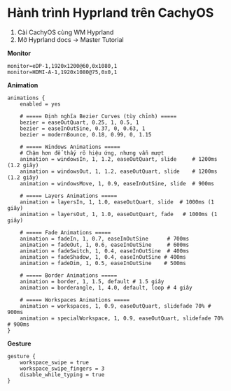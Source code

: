 # Hành trình Hyprland trên CachyOS

1. Cài CachyOS cùng WM Hyprland
2. Mở Hyprland docs -> Master Tutorial

**Monitor**

	monitor=eDP-1,1920x1200@60,0x1080,1
	monitor=HDMI-A-1,1920x1080@75,0x0,1

**Animation** 

    animations {
        enabled = yes

        # ===== Định nghĩa Bezier Curves (tùy chỉnh) =====
        bezier = easeOutQuart, 0.25, 1, 0.5, 1
        bezier = easeInOutSine, 0.37, 0, 0.63, 1
        bezier = modernBounce, 0.18, 0.99, 0, 1.15

        # ===== Windows Animations =====
        # Chậm hơn để thấy rõ hiệu ứng, nhưng vẫn mượt
        animation = windowsIn, 1, 1.2, easeOutQuart, slide     # 1200ms (1.2 giây)
        animation = windowsOut, 1, 1.2, easeOutQuart, slide    # 1200ms (1.2 giây)
        animation = windowsMove, 1, 0.9, easeInOutSine, slide  # 900ms

        # ===== Layers Animations =====
        animation = layersIn, 1, 1.0, easeOutQuart, slide  # 1000ms (1 giây)
        animation = layersOut, 1, 1.0, easeOutQuart, fade   # 1000ms (1 giây)

        # ===== Fade Animations =====
        animation = fadeIn, 1, 0.7, easeInOutSine      # 700ms
        animation = fadeOut, 1, 0.6, easeInOutSine     # 600ms
        animation = fadeSwitch, 1, 0.4, easeInOutSine  # 400ms
        animation = fadeShadow, 1, 0.4, easeInOutSine # 400ms
        animation = fadeDim, 1, 0.5, easeInOutSine    # 500ms

        # ===== Border Animations =====
        animation = border, 1, 1.5, default # 1.5 giây
        animation = borderangle, 1, 4.0, default, loop # 4 giây

        # ===== Workspaces Animations =====
        animation = workspaces, 1, 0.9, easeOutQuart, slidefade 70% # 900ms
        animation = specialWorkspace, 1, 0.9, easeOutQuart, slidefade 70% # 900ms
    }

**Gesture**

    gesture {
        workspace_swipe = true
        workspace_swipe_fingers = 3
        disable_while_typing = true
    }

